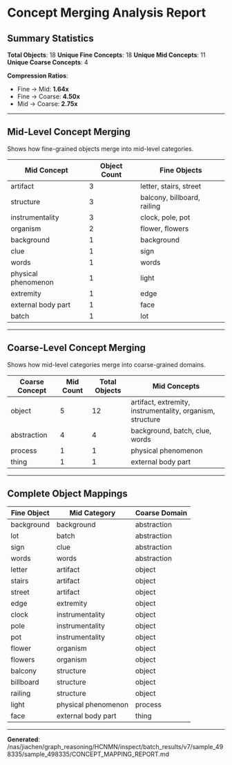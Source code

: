 # Concept Merging Analysis Report

## Summary Statistics

**Total Objects**: 18
**Unique Fine Concepts**: 18
**Unique Mid Concepts**: 11
**Unique Coarse Concepts**: 4

**Compression Ratios**:
- Fine → Mid: **1.64x**
- Fine → Coarse: **4.50x**
- Mid → Coarse: **2.75x**

---

## Mid-Level Concept Merging

Shows how fine-grained objects merge into mid-level categories.

| Mid Concept | Object Count | Fine Objects |
|-------------|--------------|-------------|
| artifact | 3 | letter, stairs, street |
| structure | 3 | balcony, billboard, railing |
| instrumentality | 3 | clock, pole, pot |
| organism | 2 | flower, flowers |
| background | 1 | background |
| clue | 1 | sign |
| words | 1 | words |
| physical phenomenon | 1 | light |
| extremity | 1 | edge |
| external body part | 1 | face |
| batch | 1 | lot |

---

## Coarse-Level Concept Merging

Shows how mid-level categories merge into coarse-grained domains.

| Coarse Concept | Mid Count | Total Objects | Mid Concepts |
|----------------|-----------|---------------|-------------|
| object | 5 | 12 | artifact, extremity, instrumentality, organism, structure |
| abstraction | 4 | 4 | background, batch, clue, words |
| process | 1 | 1 | physical phenomenon |
| thing | 1 | 1 | external body part |

---

## Complete Object Mappings

| Fine Object | Mid Category | Coarse Domain |
|-------------|--------------|---------------|
| background | background | abstraction |
| lot | batch | abstraction |
| sign | clue | abstraction |
| words | words | abstraction |
| letter | artifact | object |
| stairs | artifact | object |
| street | artifact | object |
| edge | extremity | object |
| clock | instrumentality | object |
| pole | instrumentality | object |
| pot | instrumentality | object |
| flower | organism | object |
| flowers | organism | object |
| balcony | structure | object |
| billboard | structure | object |
| railing | structure | object |
| light | physical phenomenon | process |
| face | external body part | thing |

---

**Generated**: /nas/jiachen/graph_reasoning/HCNMN/inspect/batch_results/v7/sample_498335/sample_498335/CONCEPT_MAPPING_REPORT.md
